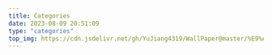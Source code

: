```yaml
---
title: Categories
date: 2023-08-09 20:51:09
type: "categories"
top_img: https://cdn.jsdelivr.net/gh/YuJiang4319/WallPaper@master/%E9%AC%BC%E5%88%80/2_Stella3_4k_3b122.jpg
---
```

